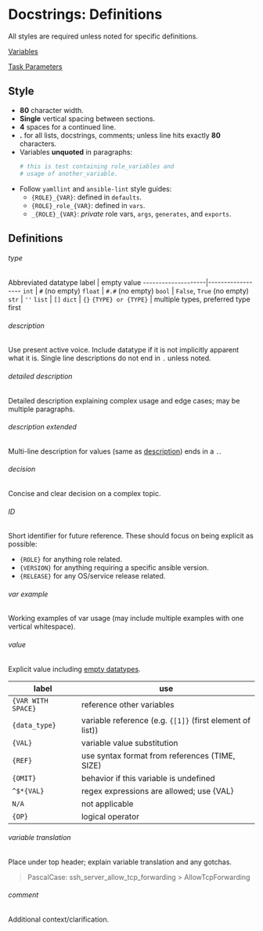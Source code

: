 # Docstrings: Definitions
All styles are required unless noted for specific definitions.

[Variables](variables.md)

[Task Parameters](task_parameters.md)

## Style
* **80** character width.
* **Single** vertical spacing between sections.
* **4** spaces for a continued line.
* **.** for all lists, docstrings, comments; unless line hits exactly **80**
  characters.
* Variables **unquoted** in paragraphs:
  ``` yaml
  # this is test containing role_variables and
  # usage of another_variable.
  ```
* Follow `yamllint` and `ansible-lint` style guides:
  * `{ROLE}_{VAR}`: defined in `defaults`.
  * `{ROLE}_role_{VAR}`: defined in `vars`.
  * `_{ROLE}_{VAR}`: *private* role vars, `args`, `generates`, and `exports`.

## Definitions

###### type
Abbreviated datatype
 label              | empty value
--------------------|------------------
 `int`              | `#` (no empty)
 `float`            | `#.#` (no empty)
 `bool`             | `False`, `True` (no empty)
 `str`              | `''`
 `list`             | `[]`
 `dict`             | `{}`
 `{TYPE} or {TYPE}` | multiple types, preferred type first

###### description
Use present active voice. Include datatype if it is not implicitly apparent
what it is. Single line descriptions do not end in `.` unless noted.

###### detailed description
Detailed description explaining complex usage and edge cases; may be multiple
paragraphs.

###### description extended
Multi-line description for values (same as [description](#description)) ends in
a `.`.

###### decision
Concise and clear decision on a complex topic.

###### ID
Short identifier for future reference. These should focus on being explicit as
possible:

* `{ROLE}` for anything role related.
* `{VERSION}` for anything requiring a specific ansible version.
* `{RELEASE}` for any OS/service release related.

###### var example
Working examples of var usage (may include multiple examples with one vertical
whitespace).

###### value
Explicit value including [empty datatypes](#type).

 label              | use
--------------------|----------------------------------------------------------
 `{VAR WITH SPACE}` | reference other variables
 `{data_type}`      | variable reference (e.g. `{[1]}` (first element of list))
 `{VAL}`            | variable value substitution
 `{REF}`            | use syntax format from references (TIME, SIZE)
 `{OMIT}`           | behavior if this variable is undefined
 `^$*{VAL}`         | regex expressions are allowed; use {VAL}
 `N/A`              | not applicable
 `{OP}`             | logical operator

###### variable translation
Place under top header; explain variable translation and any gotchas.

>  PascalCase: ssh_server_allow_tcp_forwarding > AllowTcpForwarding

###### comment
Additional context/clarification.
